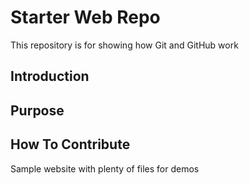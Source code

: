 # Starter Web Repo

This repository is for showing how Git and GitHub work
## Introduction

## Purpose

## How To Contribute

Sample website with plenty of files for demos